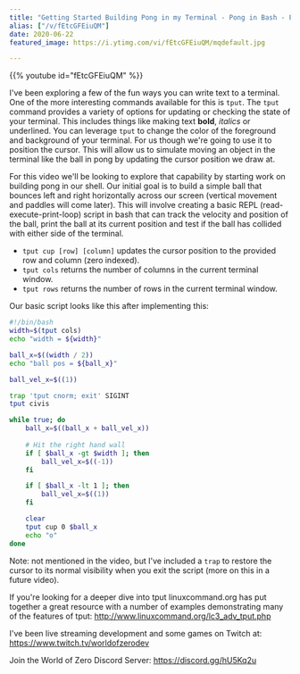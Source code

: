 ```yaml
---
title: "Getting Started Building Pong in my Terminal - Pong in Bash - Part 1"
alias: ["/v/fEtcGFEiuQM"]
date: 2020-06-22
featured_image: https://i.ytimg.com/vi/fEtcGFEiuQM/mqdefault.jpg

---
```


{{% youtube id="fEtcGFEiuQM" %}}

I've been exploring a few of the fun ways you can write text to a terminal. One of the more interesting commands available for this is `tput`. The `tput` command provides a variety of options for updating or checking the state of your terminal. This includes things like making text **bold**, *italics* or underlined. You can leverage `tput` to change the color of the foreground and background of your terminal. For us though we're going to use it to position the cursor. This will allow us to simulate moving an object in the terminal like the ball in pong by updating the cursor position we draw at.

For this video we'll be looking to explore that capability by starting work on building pong in our shell. Our initial goal is to build a simple ball that bounces left and right horizontally across our screen (vertical movement and paddles will come later). This will involve creating a basic REPL (read-execute-print-loop) script in bash that can track the velocity and position of the ball, print the ball at its current position and test if the ball has collided with either side of the terminal.

* `tput cup [row] [column]` updates the cursor position to the provided row and column (zero indexed).
* `tput cols` returns the number of columns in the current terminal window.
* `tput rows` returns the number of rows in the current terminal window.

Our basic script looks like this after implementing this:

```sh
#!/bin/bash
width=$(tput cols)
echo "width = ${width}"

ball_x=$((width / 2))
echo "ball pos = ${ball_x}"

ball_vel_x=$((1))

trap 'tput cnorm; exit' SIGINT
tput civis

while true; do
    ball_x=$((ball_x + ball_vel_x))
    
    # Hit the right hand wall
    if [ $ball_x -gt $width ]; then
        ball_vel_x=$((-1))
    fi

    if [ $ball_x -lt 1 ]; then
        ball_vel_x=$((1))
    fi

    clear
    tput cup 0 $ball_x
    echo "o"
done
```

Note: not mentioned in the video, but I've included a `trap` to restore the cursor to its normal visibility when you exit the script (more on this in a future video).

If you're looking for a deeper dive into tput linuxcommand.org has put together a great resource with a number of examples demonstrating many of the features of tput: http://www.linuxcommand.org/lc3_adv_tput.php

I've been live streaming development and some games on Twitch at: https://www.twitch.tv/worldofzerodev

Join the World of Zero Discord Server: https://discord.gg/hU5Kq2u